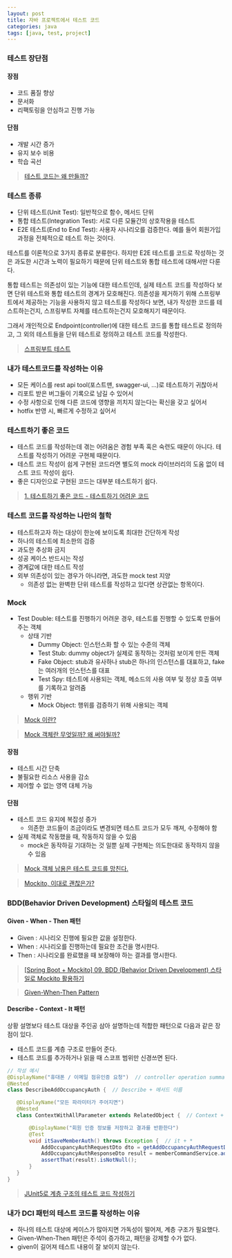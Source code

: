 ```yaml
---
layout: post
title: 자바 프로젝트에서 테스트 코드 
categories: java
tags: [java, test, project]
---
```


### 테스트 장단점

#### 장점

- 코드 품질 향상
- 문서화
- 리팩토링을 안심하고 진행 가능

#### 단점

- 개발 시간 증가
- 유지 보수 비용
- 학습 곡선 

> [테스트 코드는 왜 만들까?](https://yozm.wishket.com/magazine/detail/1964/)

### 테스트 종류

- 단위 테스트(Unit Test): 일반적으로 함수, 메서드 단위
- 통합 테스트(Integration Test): 서로 다른 모듈간의 상호작용을 테스트
- E2E 테스트(End to End Test): 사용자 시나리오를 검증한다. 예를 들어 회원가입 과정을 전체적으로 테스트 하는 것이다.

테스트를 이론적으로 3가지 종류로 분류한다. 하지만 E2E 테스트를 코드로 작성하는 것은 과도한 시간과 노력이 필요하기 때문에 단위 테스트와 통합 테스트에 대해서만 다룬다. 

통합 테스트는 의존성이 있는 기능에 대한 테스트인데, 실제 테스트 코드를 작성하다 보면 단위 테스트와 통합 테스트의 경계가 모호해진다. 의존성을 제거하기 위해 스프링부트에서 제공하는 기능을 사용하지 않고 테스트를 작성하다 보면, 내가 작성한 코드를 테스트하는건지, 스프링부트 자체를 테스트하는건지 모호해지기 때문이다.

그래서 개인적으로 Endpoint(controller)에 대한 테스트 코드를 통합 테스트로 정의하고, 그 외의 테스트들을 단위 테스트로 정의하고 테스트 코드를 작성한다.

> [스프링부트 테스트](https://brunch.co.kr/@springboot/207)

### 내가 테스트코드를 작성하는 이유

- 모든 케이스를 rest api tool(포스트맨, swagger-ui, ...)로 테스트하기 귀찮아서
- 리포트 받은 버그들이 기록으로 남길 수 있어서
- 수정 사항으로 인해 다른 코드에 영향을 끼치지 않는다는 확신을 갖고 싶어서
- hotfix 반영 시, 빠르게 수정하고 싶어서


### 테스트하기 좋은 코드

- 테스트 코드를 작성하는데 겪는 어려움은 경험 부족 혹은 숙련도 때문이 아니다. 테스트를 작성하기 어려운 구현체 때문이다.
- 테스트 코드 작성이 쉽게 구현된 코드라면 별도의 mock 라이브러리의 도움 없이 테스트 코드 작성이 쉽다.
- 좋은 디자인으로 구현된 코드는 대부분 테스트하기 쉽다.

> [1. 테스트하기 좋은 코드 - 테스트하기 어려운 코드](https://jojoldu.tistory.com/674)

### 테스트 코드를 작성하는 나만의 철학

- 테스트하고자 하는 대상이 한눈에 보이도록 최대한 간단하게 작성
- 하나의 테스트에 최소한의 검증
- 과도한 추상화 금지  
- 성공 케이스 반드시는 작성
- 경계값에 대한 테스트 작성
- 외부 의존성이 있는 경우가 아니라면, 과도한 mock test 지양
  - 의존성 없는 완벽한 단위 테스트를 작성하고 있다면 상관없는 항목이다. 

### Mock

- Test Double: 테스트를 진행하기 어려운 경우, 테스트를 진행할 수 있도록 만들어 주는 객체
  - 상태 기반
    - Dummy Object: 인스턴스화 할 수 있는 수준의 객체
    - Test Stub: dummy object가 실제로 동작하는 것처럼 보이게 만든 객체
    - Fake Object: stub과 유사하나 stub은 하나의 인스턴스를 대표하고, fake는 여러개의 인스턴스를 대표
    - Test Spy: 테스트에 사용되는 객체, 메소드의 사용 여부 및 정상 호출 여부를 기록하고 알려줌 
  - 행위 기반 
    - Mock Object: 행위를 검증하기 위해 사용되는 객체

> [Mock 이란?](https://velog.io/@ejung803/Mock-%EC%9D%B4%EB%9E%80)

> [Mock 객체란 무엇일까? 왜 써야될까?](https://happy-coding-day.tistory.com/entry/Mock-%EA%B0%9D%EC%B2%B4%EB%9E%80-%EB%AC%B4%EC%97%87%EC%9D%BC%EA%B9%8C-%EC%99%9C-%EC%8D%A8%EC%95%BC%EB%90%A0%EA%B9%8C)

#### 장점

- 테스트 시간 단축
- 불필요한 리소스 사용을 감소
- 제어할 수 없는 영역 대체 가능

#### 단점

- 테스트 코드 유지에 복잡성 증가
  - 의존한 코드들이 조금이라도 변경되면 테스트 코드가 모두 깨져, 수정해야 함
- 실제 객체로 작동했을 때, 작동하지 않을 수 있음
  - mock은 동작하길 기대하는 것 일뿐 실제 구현체는 의도한대로 동작하지 않을 수 있음

> [Mock 객체 남용은 테스트 코드를 망친다.](https://medium.com/@chanhyeonglee/mock-%EA%B0%9D%EC%B2%B4-%EB%82%A8%EC%9A%A9%EC%9D%80-%ED%85%8C%EC%8A%A4%ED%8A%B8-%EC%BD%94%EB%93%9C%EB%A5%BC-%EB%A7%9D%EC%B9%9C%EB%8B%A4-f38129e5d40a)

> [Mockito, 이대로 괜찮은가?](https://tecoble.techcourse.co.kr/post/2020-10-16-is-ok-mockito/)



### BDD(Behavior Driven Development) 스타일의 테스트 코드

#### Given - When - Then 패턴

- Given : 시나리오 진행에 필요한 값을 설정한다.
- When : 시나리오를 진행하는데 필요한 조건을 명시한다.
- Then : 시나리오를 완료했을 때 보장해야 하는 결과를 명시한다.

> [[Spring Boot + Mockito] 09. BDD (Behavior Driven Development) 스타일로 Mockito 활용하기](https://wiki.yowu.dev/ko/dev/Mockito/Spring-Boot-Mockito-Series/9-Using-Mockito-in-BDD-style)

> [Given-When-Then Pattern](https://brunch.co.kr/@springboot/292)

#### Describe - Context - It 패턴

상황 설명보다 테스트 대상을 주인공 삼아 설명하는데 적합한 패턴으로 다음과 같은 장점이 있다.

- 테스트 코드를 계층 구조로 만들어 준다.
- 테스트 코드를 추가하거나 읽을 때 스코프 범위만 신경쓰면 된다.

```java
// 작성 예시
@DisplayName("휴대폰 / 이메일 점유인증 요청")  // controller operation summary
@Nested
class DescribeAddOccupancyAuth {  // Describe + 메서드 이름

   @DisplayName("모든 파라미터가 주어지면")
   @Nested
   class ContextWithAllParameter extends RelatedObject {  // Context + with/when+ *

       @DisplayName("회원 인증 정보를 저장하고 결과를 반환한다")
       @Test
       void itSaveMemberAuth() throws Exception {  // it + *
           AddOccupancyAuthRequestDto dto = getAddOccupancyAuthRequestDtoObj(AuthType.EMAIL, "");
           AddOccupancyAuthResponseDto result = memberCommandService.addOccupancyAuth(dto);
           assertThat(result).isNotNull();
       }
   }
}
```

> [JUnit5로 계층 구조의 테스트 코드 작성하기](https://johngrib.github.io/wiki/junit5-nested/)


### 내가 DCI 패턴의 테스트 코드를 작성하는 이유

- 하나의 테스트 대상에 케이스가 많아지면 가독성이 떨어져, 계층 구조가 필요했다.
- Given-When-Then 패턴은 주석이 증가하고, 패턴을 강제할 수가 없다. 
- given이 길어져 테스트 내용이 잘 보이지 않는다.
